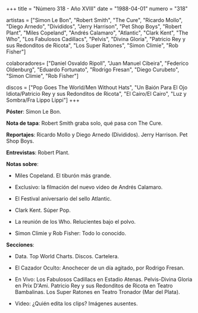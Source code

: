 +++
title = "Número 318 - Año XVIII"
date = "1988-04-01"
numero = "318"

artistas = ["Simon Le Bon", "Robert Smith", "The Cure", "Ricardo Mollo", "Diego Arnedo", "Divididos", "Jerry Harrison", "Pet Shop Boys", "Robert Plant", "Miles Copeland", "Andrés Calamaro", "Atlantic", "Clark Kent", "The Who", "Los Fabulosos Cadillacs", "Pelvis", "Divina Gloria", "Patricio Rey y sus Redonditos de Ricota", "Los Super Ratones", "Simon Climie", "Rob Fisher"]

colaboradores= ["Daniel Osvaldo Ripoll", "Juan Manuel Cibeira", "Federico Oldenburg", "Eduardo Fortunato", "Rodrigo Fresan", "Diego Curubeto", "Simon Climie", "Rob Fisher"]

discos = ["Pop Goes The World/Men Without Hats", "Un Baión Para El Ojo Idiota/Patricio Rey y sus Redonditos de Ricota", "El Cairo/El Cairo", "Luz y Sombra/Fra Lippo Lippi"]
+++

**Póster**: Simon Le Bon. 

**Nota de tapa**: Robert Smith graba solo, qué pasa con The Cure.

**Reportajes**: Ricardo Mollo y Diego Arnedo (Divididos). Jerry Harrison. Pet Shop Boys. 

**Entrevistas**: Robert Plant.

**Notas sobre**:

- Miles Copeland. El tiburón más grande.

- Exclusivo: la filmación del nuevo video de Andrés Calamaro. 

- El Festival aniversario del sello Atlantic.

- Clark Kent. Súper Pop.

- La reunión de los Who. Relucientes bajo el polvo.

- Simon Climie y Rob Fisher: Todo lo conocido.


**Secciones**:

- Data. Top World Charts. Discos. Cartelera.

- El Cazador Oculto: Anochecer de un día agitado, por Rodrigo Fresan. 

- En Vivo: Los Fabulosos Cadillacs en Estadio Atenas. Pelvis-Divina Gloria en Prix D'Ami. Patricio Rey y sus Redonditos de Ricota en Teatro Bambalinas. Los Super Ratones en Teatro Tronador (Mar del Plata).

- Video: ¿Quién edita los clips? Imágenes ausentes.